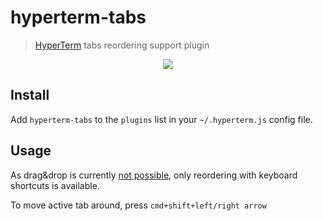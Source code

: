 # hyperterm-tabs

> [HyperTerm](https://hyperterm.org) tabs reordering support plugin

<div align="center">
    <img src="https://raw.githubusercontent.com/patrik-piskay/hyperterm-tabs/master/hyperterm-tabs.gif">
</div>

## Install

Add `hyperterm-tabs` to the `plugins` list in your `~/.hyperterm.js` config file.

## Usage

As drag&drop is currently [not possible](https://github.com/zeit/hyper/issues/911), only reordering with keyboard shortcuts is available.

To move active tab around, press `cmd+shift+left/right arrow`
